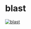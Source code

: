 # blast

[![blast](https://github.com/SarthakMakhija/blast/actions/workflows/build.yml/badge.svg)](https://github.com/SarthakMakhija/blast/actions/workflows/build.yml)
